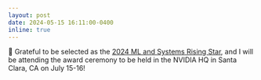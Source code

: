 ```yaml
---
layout: post
date: 2024-05-15 16:11:00-0400
inline: true
---
```


:tada: Grateful to be selected as the <a href="https://mlcommons.org/about-us/programs/">2024 ML and Systems Rising Star</a>, and I will be attending the award ceremony to be held in the NVIDIA HQ in Santa Clara, CA on July 15-16!